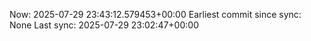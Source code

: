 Now: 2025-07-29 23:43:12.579453+00:00 Earliest commit since sync: None Last sync: 2025-07-29 23:02:47+00:00
